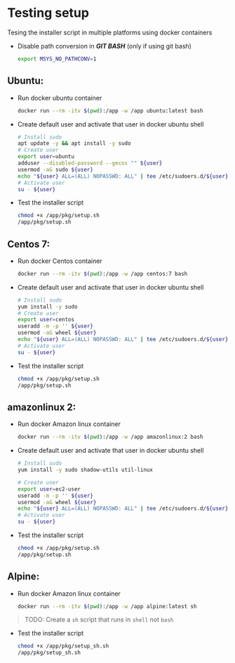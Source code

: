 # Testing setup

Tesing the installer script in multiple platforms using docker containers

- Disable path conversion in ***GIT BASH*** (only if using git bash)

  ```sh
  export MSYS_NO_PATHCONV=1 
  ```

## Ubuntu:

- Run docker ubuntu container

  ```sh
  docker run --rm -itv $(pwd):/app -w /app ubuntu:latest bash
  ```

- Create default user and activate that user in docker ubuntu shell

  ```sh
  # Install sudo
  apt update -y && apt install -y sudo
  # Create user
  export user=ubuntu
  adduser --disabled-password --gecos "" ${user}
  usermod -aG sudo ${user}
  echo "${user} ALL=(ALL) NOPASSWD: ALL" | tee /etc/sudoers.d/${user}
  # Activate user
  su - ${user}
  ```

- Test the installer script

  ```sh
  chmod +x /app/pkg/setup.sh
  /app/pkg/setup.sh
  ```

## Centos 7:

- Run docker Centos container

  ```sh
  docker run --rm -itv $(pwd):/app -w /app centos:7 bash
  ```

- Create default user and activate that user in docker ubuntu shell

  ```sh
  # Install sudo
  yum install -y sudo
  # Create user
  export user=centos
  useradd -m -p '' ${user}
  usermod -aG wheel ${user}
  echo "${user} ALL=(ALL) NOPASSWD: ALL" | tee /etc/sudoers.d/${user}
  # Activate user
  su - ${user}
  ```

- Test the installer script

  ```sh
  chmod +x /app/pkg/setup.sh
  /app/pkg/setup.sh
  ```

## amazonlinux 2:

- Run docker Amazon linux container

  ```sh
  docker run --rm -itv $(pwd):/app -w /app amazonlinux:2 bash
  ```

- Create default user and activate that user in docker ubuntu shell

  ```sh
  # Install sudo
  yum install -y sudo shadow-utils util-linux

  # Create user
  export user=ec2-user
  useradd -m -p '' ${user}
  usermod -aG wheel ${user}
  echo "${user} ALL=(ALL) NOPASSWD: ALL" | tee /etc/sudoers.d/${user}
  # Activate user
  su - ${user}
  ```

- Test the installer script

  ```sh
  chmod +x /app/pkg/setup.sh
  /app/pkg/setup.sh
  ```

## Alpine:

- Run docker Amazon linux container

  ```sh
  docker run --rm -itv $(pwd):/app -w /app alpine:latest sh
  ```

> TODO: Create a `sh` script that runs in `shell` not `bash`

- Test the installer script

  ```sh
  chmod +x /app/pkg/setup_sh.sh
  /app/pkg/setup_sh.sh
  ```

